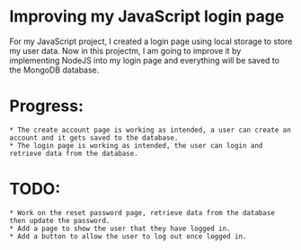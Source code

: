 # Improving my JavaScript login page

For my JavaScript project, I created a login page
using local storage to store my user data. Now in this projectm, I am going to improve it by implementing NodeJS into my login page and everything will be saved to the MongoDB database.

# Progress:
    * The create account page is working as intended, a user can create an account and it gets saved to the database.
    * The login page is working as intended, the user can login and retrieve data from the database.

# TODO:
    * Work on the reset password page, retrieve data from the database then update the password.
    * Add a page to show the user that they have logged in.
    * Add a button to allow the user to log out once logged in.
